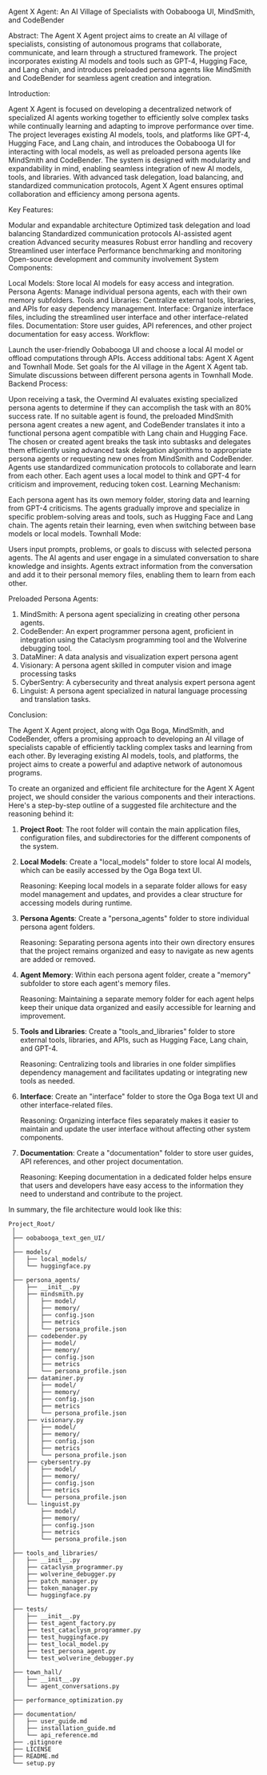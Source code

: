 Agent X Agent: An AI Village of Specialists with Oobabooga UI, MindSmith, and CodeBender

Abstract: The Agent X Agent project aims to create an AI village of specialists, consisting of autonomous programs that collaborate, communicate, and learn through a structured framework. The project incorporates existing AI models and tools such as GPT-4, Hugging Face, and Lang chain, and introduces preloaded persona agents like MindSmith and CodeBender for seamless agent creation and integration.

Introduction:

Agent X Agent is focused on developing a decentralized network of specialized AI agents working together to efficiently solve complex tasks while continually learning and adapting to improve performance over time. The project leverages existing AI models, tools, and platforms like GPT-4, Hugging Face, and Lang chain, and introduces the Oobabooga UI for interacting with local models, as well as preloaded persona agents like MindSmith and CodeBender. The system is designed with modularity and expandability in mind, enabling seamless integration of new AI models, tools, and libraries. With advanced task delegation, load balancing, and standardized communication protocols, Agent X Agent ensures optimal collaboration and efficiency among persona agents.

Key Features:

Modular and expandable architecture
Optimized task delegation and load balancing
Standardized communication protocols
AI-assisted agent creation
Advanced security measures
Robust error handling and recovery
Streamlined user interface
Performance benchmarking and monitoring
Open-source development and community involvement
System Components:

Local Models: Store local AI models for easy access and integration.
Persona Agents: Manage individual persona agents, each with their own memory subfolders.
Tools and Libraries: Centralize external tools, libraries, and APIs for easy dependency management.
Interface: Organize interface files, including the streamlined user interface and other interface-related files.
Documentation: Store user guides, API references, and other project documentation for easy access.
Workflow:

Launch the user-friendly Oobabooga UI and choose a local AI model or offload computations through APIs.
Access additional tabs: Agent X Agent and Townhall Mode.
Set goals for the AI village in the Agent X Agent tab.
Simulate discussions between different persona agents in Townhall Mode.
Backend Process:

Upon receiving a task, the Overmind AI evaluates existing specialized persona agents to determine if they can accomplish the task with an 80% success rate.
If no suitable agent is found, the preloaded MindSmith persona agent creates a new agent, and CodeBender translates it into a functional persona agent compatible with Lang chain and Hugging Face.
The chosen or created agent breaks the task into subtasks and delegates them efficiently using advanced task delegation algorithms to appropriate persona agents or requesting new ones from MindSmith and CodeBender.
Agents use standardized communication protocols to collaborate and learn from each other.
Each agent uses a local model to think and GPT-4 for criticism and improvement, reducing token cost.
Learning Mechanism:

Each persona agent has its own memory folder, storing data and learning from GPT-4 criticisms.
The agents gradually improve and specialize in specific problem-solving areas and tools, such as Hugging Face and Lang chain.
The agents retain their learning, even when switching between base models or local models.
Townhall Mode:

Users input prompts, problems, or goals to discuss with selected persona agents.
The AI agents and user engage in a simulated conversation to share knowledge and insights.
Agents extract information from the conversation and add it to their personal memory files, enabling them to learn from each other.

Preloaded Persona Agents:

1. MindSmith: A persona agent specializing in creating other persona agents.
2. CodeBender: An expert programmer persona agent, proficient in integration using the Cataclysm programming tool and the Wolverine debugging tool.
3. DataMiner: A data analysis and visualization expert persona agent
4. Visionary: A persona agent skilled in computer vision and image processing tasks
5. CyberSentry: A cybersecurity and threat analysis expert persona agent
6. Linguist: A persona agent specialized in natural language processing and translation tasks.


Conclusion:

The Agent X Agent project, along with Oga Boga, MindSmith, and CodeBender, offers a promising approach to developing an AI village of specialists capable of efficiently tackling complex tasks and learning from each other. By leveraging existing AI models, tools, and platforms, the project aims to create a powerful and adaptive network of autonomous programs.


To create an organized and efficient file architecture for the Agent X Agent project, we should consider the various components and their interactions. Here's a step-by-step outline of a suggested file architecture and the reasoning behind it:

1. **Project Root**: The root folder will contain the main application files, configuration files, and subdirectories for the different components of the system.

2. **Local Models**: Create a "local_models" folder to store local AI models, which can be easily accessed by the Oga Boga text UI.

    Reasoning: Keeping local models in a separate folder allows for easy model management and updates, and provides a clear structure for accessing models during runtime.

3. **Persona Agents**: Create a "persona_agents" folder to store individual persona agent folders.

    Reasoning: Separating persona agents into their own directory ensures that the project remains organized and easy to navigate as new agents are added or removed.

4. **Agent Memory**: Within each persona agent folder, create a "memory" subfolder to store each agent's memory files.

    Reasoning: Maintaining a separate memory folder for each agent helps keep their unique data organized and easily accessible for learning and improvement.

5. **Tools and Libraries**: Create a "tools_and_libraries" folder to store external tools, libraries, and APIs, such as Hugging Face, Lang chain, and GPT-4.

    Reasoning: Centralizing tools and libraries in one folder simplifies dependency management and facilitates updating or integrating new tools as needed.

6. **Interface**: Create an "interface" folder to store the Oga Boga text UI and other interface-related files.

    Reasoning: Organizing interface files separately makes it easier to maintain and update the user interface without affecting other system components.

7. **Documentation**: Create a "documentation" folder to store user guides, API references, and other project documentation.

    Reasoning: Keeping documentation in a dedicated folder helps ensure that users and developers have easy access to the information they need to understand and contribute to the project.

In summary, the file architecture would look like this:

```
Project_Root/
 │
 ├── oobabooga_text_gen_UI/
 │
 ├── models/
 │   ├── local_models/
 │   └── huggingface.py
 │
 ├── persona_agents/
 │   ├── __init__.py
 │   ├── mindsmith.py
 │   │   ├── model/
 │   │   ├── memory/
 │   │   ├── config.json
 │   │   ├── metrics
 │   │   └── persona_profile.json
 │   ├── codebender.py
 │   │   ├── model/
 │   │   ├── memory/
 │   │   ├── config.json
 │   │   ├── metrics
 │   │   └── persona_profile.json
 │   ├── dataminer.py
 │   │   ├── model/
 │   │   ├── memory/
 │   │   ├── config.json
 │   │   ├── metrics
 │   │   └── persona_profile.json
 │   ├── visionary.py
 │   │   ├── model/
 │   │   ├── memory/
 │   │   ├── config.json
 │   │   ├── metrics
 │   │   └── persona_profile.json
 │   ├── cybersentry.py
 │   │   ├── model/
 │   │   ├── memory/
 │   │   ├── config.json
 │   │   ├── metrics
 │   │   └── persona_profile.json
 │   └── linguist.py
 │       ├── model/
 │       ├── memory/
 │       ├── config.json
 │       ├── metrics
 │       └── persona_profile.json
 │
 ├── tools_and_libraries/
 │   ├── __init__.py
 │   ├── cataclysm_programmer.py
 │   ├── wolverine_debugger.py
 │   ├── patch_manager.py
 │   ├── token_manager.py
 │   └── huggingface.py
 │
 ├── tests/
 │   ├── __init__.py
 │   ├── test_agent_factory.py
 │   ├── test_cataclysm_programmer.py
 │   ├── test_huggingface.py
 │   ├── test_local_model.py
 │   ├── test_persona_agent.py
 │   └── test_wolverine_debugger.py
 │
 ├── town_hall/
 │   ├── __init__.py
 │   └── agent_conversations.py
 │
 ├── performance_optimization.py
 │
 ├── documentation/
 │   ├── user_guide.md
 │   ├── installation_guide.md
 │   └── api_reference.md
 ├── .gitignore
 ├── LICENSE
 ├── README.md
 └── setup.py
